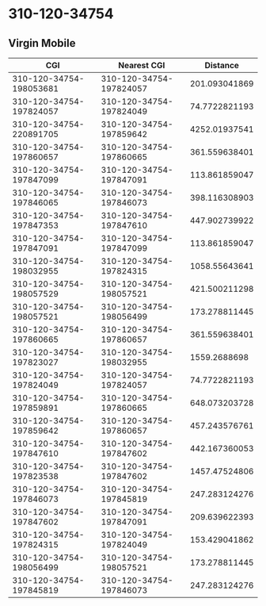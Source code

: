 # 310-120-34754
## Virgin Mobile


| CGI | Nearest CGI | Distance |
|-----|-------------|----------|
| 310-120-34754-198053681 | 310-120-34754-197824057 | 201.093041869 |
| 310-120-34754-197824057 | 310-120-34754-197824049 | 74.7722821193 |
| 310-120-34754-220891705 | 310-120-34754-197859642 | 4252.01937541 |
| 310-120-34754-197860657 | 310-120-34754-197860665 | 361.559638401 |
| 310-120-34754-197847099 | 310-120-34754-197847091 | 113.861859047 |
| 310-120-34754-197846065 | 310-120-34754-197846073 | 398.116308903 |
| 310-120-34754-197847353 | 310-120-34754-197847610 | 447.902739922 |
| 310-120-34754-197847091 | 310-120-34754-197847099 | 113.861859047 |
| 310-120-34754-198032955 | 310-120-34754-197824315 | 1058.55643641 |
| 310-120-34754-198057529 | 310-120-34754-198057521 | 421.500211298 |
| 310-120-34754-198057521 | 310-120-34754-198056499 | 173.278811445 |
| 310-120-34754-197860665 | 310-120-34754-197860657 | 361.559638401 |
| 310-120-34754-197823027 | 310-120-34754-198032955 | 1559.2688698 |
| 310-120-34754-197824049 | 310-120-34754-197824057 | 74.7722821193 |
| 310-120-34754-197859891 | 310-120-34754-197860665 | 648.073203728 |
| 310-120-34754-197859642 | 310-120-34754-197860657 | 457.243576761 |
| 310-120-34754-197847610 | 310-120-34754-197847602 | 442.167360053 |
| 310-120-34754-197823538 | 310-120-34754-197847602 | 1457.47524806 |
| 310-120-34754-197846073 | 310-120-34754-197845819 | 247.283124276 |
| 310-120-34754-197847602 | 310-120-34754-197847091 | 209.639622393 |
| 310-120-34754-197824315 | 310-120-34754-197824049 | 153.429041862 |
| 310-120-34754-198056499 | 310-120-34754-198057521 | 173.278811445 |
| 310-120-34754-197845819 | 310-120-34754-197846073 | 247.283124276 |
